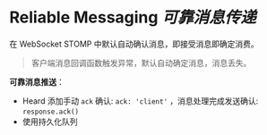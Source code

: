 # Reliable Messaging _可靠消息传递_

在 WebSocket STOMP 中默认自动确认消息，即接受消息即确定消费。

> 客户端消息回调函数触发异常，默认自动确定消息，消息丢失。

**可靠消息推送**：
* Heard 添加手动 `ack` 确认: `ack: 'client'` ，消息处理完成发送确认: `response.ack()`
* 使用持久化队列
